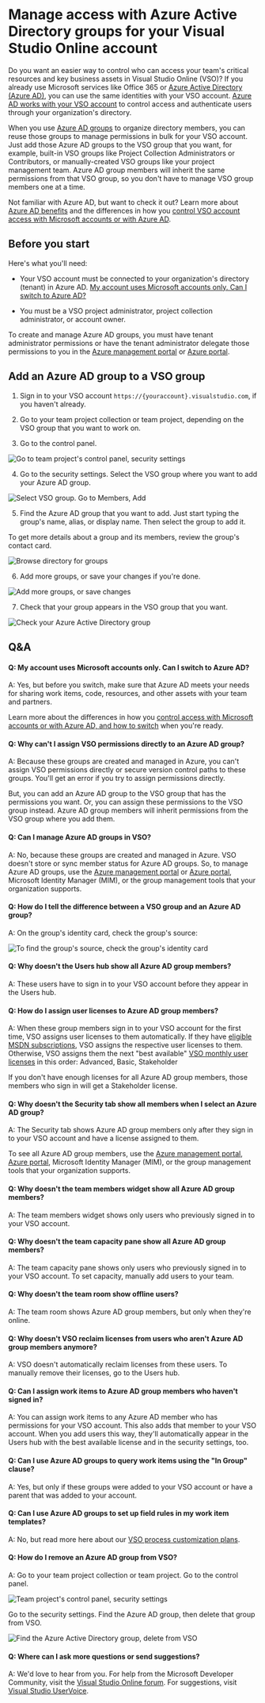 <properties
	pageTitle="Manage access with Azure Active Directory groups for your Visual Studio Online account"
  description="Manage access with Azure Active Directory groups for your Visual Studio Online account"
  services="visual-studio-online"
  documentationCenter = ""
  authors="terryaustin"
  manager="terryaustin"
  editor="terryaustin" /> 


# Manage access with Azure Active Directory groups for your Visual Studio Online account





Do you want an easier way to control who can access your team's 
critical resources and key business assets in Visual Studio Online (VSO)? 
If you already use Microsoft services like Office 365 or 
[Azure Active Directory (Azure AD)](https://www.microsoft.com/en-us/server-cloud/products/azure-active-directory/), 
you can use the same identities with your VSO account. 
[Azure AD works with your VSO account](manage-organization-access-for-your-account-vs.md) 
to control access and authenticate users through your organization's directory.







When you use 
[Azure AD groups](https://azure.microsoft.com/en-us/documentation/articles/active-directory-manage-groups)
to organize directory members, you can reuse those groups to manage permissions in bulk for your VSO account.
Just add those Azure AD groups to the VSO group that you want, 
for example, built-in VSO groups like Project Collection Administrators or Contributors, 
or manually-created VSO groups like your project management team. 
Azure AD group members will inherit the same permissions from that VSO group,
so you don't have to manage VSO group members one at a time.







Not familiar with Azure AD, but want to check it out? Learn more about 
[Azure AD benefits](https://azure.microsoft.com/en-us/documentation/articles/active-directory-whatis/)
and the differences in how you 
[control VSO account access with Microsoft accounts or with Azure AD](manage-organization-access-for-your-account-vs.md).





## Before you start





Here's what you'll need:





- Your VSO account must be connected to your organization's directory (tenant) in Azure AD.
[My account uses Microsoft accounts only. Can I switch to Azure AD?](manage-visual-studio-online-access-azure-active-directory-groups.md#ChangeMSA)

- You must be a VSO project administrator, project collection administrator, or account owner.





To create and manage Azure AD groups, you must have tenant administrator permissions 
or have the tenant administrator delegate those permissions to you in the 
[Azure management portal](https://manage.windowsazure.com) or [Azure portal](https://portal.azure.com).





## Add an Azure AD group to a VSO group



1. Sign in to your VSO account `https://{youraccount}.visualstudio.com`, if you haven't already.

2. Go to your team project collection or team project, depending on the VSO group that you want to work on.

3. Go to the control panel.







![Go to team project's control panel, security settings](./media/manage-visual-studio-online-access-azure-active-directory-groups/ControlPanelSettings.png)

4. Go to the security settings. Select the VSO group where you want to add your Azure AD group.







![Select VSO group. Go to Members, Add](./media/manage-visual-studio-online-access-azure-active-directory-groups/VSOGroupAddMemberButton.png)

5. Find the Azure AD group that you want to add. 
Just start typing the group's name, alias, or display name. Then select the group to add it.







To get more details about a group and its members, review the group's contact card.







![Browse directory for groups](./media/manage-visual-studio-online-access-azure-active-directory-groups/AddAADGroupPanelBrowse.png)

6. Add more groups, or save your changes if you're done.







![Add more groups, or save changes](./media/manage-visual-studio-online-access-azure-active-directory-groups/AddAADGroupPanelSaveChanges.png)

7. Check that your group appears in the VSO group that you want.







![Check your Azure Active Directory group](./media/manage-visual-studio-online-access-azure-active-directory-groups/CheckAADGroupInVSO.png)



## Q&amp;A



#### Q: My account uses Microsoft accounts only. Can I switch to Azure AD?





A: Yes, but before you switch, make sure that Azure AD meets your needs 
for sharing work items, code, resources, and other assets with your team and partners.







Learn more about the differences in how you 
[control access with Microsoft accounts or with Azure AD, and how to switch](manage-organization-access-for-your-account-vs.md)
when you're ready.





#### Q: Why can't I assign VSO permissions directly to an Azure AD group?





A: Because these groups are created and managed in Azure, 
you can't assign VSO permissions directly or secure version control paths to these groups. 
You'll get an error if you try to assign permissions directly.







But, you can add an Azure AD group to the VSO group that has the permissions
you want. Or, you can assign these permissions to the VSO group instead.
Azure AD group members will inherit permissions from the VSO group where you add them.





#### Q: Can I manage Azure AD groups in VSO?





A: No, because these groups are created and managed in Azure. 
VSO doesn't store or sync member status for Azure AD groups. 
So, to manage Azure AD groups, 
use the [Azure management portal](https://manage.windowsazure.com)
or [Azure portal](https://portal.azure.com), Microsoft Identity Manager (MIM), 
or the group management tools that your organization supports.





#### Q: How do I tell the difference between a VSO group and an Azure AD group?





A: On the group's identity card, check the group's source:







![To find the group's source, check the group's identity card](./media/manage-visual-studio-online-access-azure-active-directory-groups/CheckIdentitySourceAAD.png)





#### Q:     Why doesn't the Users hub show all Azure AD group members?





A: These users have to sign in to your VSO account before they appear in the Users hub.













#### Q:     How do I assign user licenses to Azure AD group members?





A: When these group members sign in to your VSO account for the first time, 
VSO assigns user licenses to them automatically. If they have 
[eligible MSDN subscriptions](assign-licenses-to-users-vs.md#EligibleMSDNSubscriptions), 
VSO assigns the respective user licenses to them. Otherwise, VSO assigns them the next
"best available" [VSO monthly user licenses](https://www.visualstudio.com/pricing/visual-studio-online-feature-matrix-vs) 
in this order: Advanced, Basic, Stakeholder







If you don't have enough licenses for all Azure AD group members, 
those members who sign in will get a Stakeholder license.





#### Q: Why doesn't the Security tab show all members when I select an Azure AD group?





A: The Security tab shows Azure AD group members 
only after they sign in to your VSO account and have a license assigned to them.







To see all Azure AD group members, 
use the [Azure management portal](https://manage.windowsazure.com), 
[Azure portal](https://portal.azure.com), Microsoft Identity Manager (MIM), 
or the group management tools that your organization supports.





#### Q:     Why doesn't the team members widget show all Azure AD group members?





A: The team members widget shows only users who previously signed in to your VSO account.





#### Q:     Why doesn't the team capacity pane show all Azure AD group members?





A: The team capacity pane shows only users who previously signed in to your VSO account.
To set capacity, manually add users to your team.





#### Q:     Why doesn't the team room show offline users?





A: The team room shows Azure AD group members, 
but only when they're online.





#### Q:     Why doesn't VSO reclaim licenses from users who aren't Azure AD group members anymore?





A: VSO doesn't automatically reclaim licenses from these users. 
To manually remove their licenses, go to the Users hub.





#### Q:     Can I assign work items to Azure AD group members who haven't signed in?





A: You can assign work items to any Azure AD member who has permissions for your VSO account. 
This also adds that member to your VSO account. When you add users this way, 
they'll automatically appear in the Users hub with the best available 
license and in the security settings, too.





#### Q: Can I use Azure AD groups to query work items using the "In Group" clause?





A: Yes, but only if these groups were added to your VSO account 
or have a parent that was added to your account.





#### Q:     Can I use Azure AD groups to set up field rules in my work item templates?





A: No, but read more here about our 
[VSO process customization plans](https://blogs.msdn.com/b/visualstudioalm/archive/2015/07/27/visual-studio-online-process-customization-update.aspx).





#### Q:     How do I remove an Azure AD group from VSO?





A: Go to your team project collection or team project. Go to the control panel.







![Team project's control panel, security settings](./media/manage-visual-studio-online-access-azure-active-directory-groups/ControlPanelSettings.png)







Go to the security settings. Find the Azure AD group, 
then delete that group from VSO.







![Find the Azure Active Directory group, delete from VSO](./media/manage-visual-studio-online-access-azure-active-directory-groups/DeleteAADGroupFromVSO.png)





#### Q:     Where can I ask more questions or send suggestions?





A: We'd love to hear from you. For help from the Microsoft Developer Community,
visit the [Visual Studio Online forum](https://social.msdn.microsoft.com/Forums/en-US/home?forum=TFService).
For suggestions, visit
[Visual Studio UserVoice](https://visualstudio.uservoice.com/forums/121579-visual-studio/category/30925-team-foundation-server-visual-studio-online).

